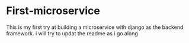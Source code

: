# First-microservice
This is my first try at building a microservice with django as the backend framework. i will try to updat the readme as i go along
